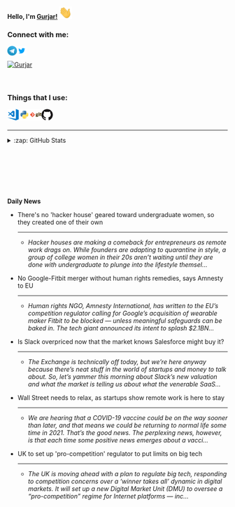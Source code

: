 #### Hello, I'm [Gurjar!](https://GurjarKing.github.io) <img src="https://raw.githubusercontent.com/ABSphreak/ABSphreak/master/gifs/Hi.gif" width="30px"></h2>


### Connect with me:

[<img align="left" alt="Gurjar | Telegram" width="22px" src="https://raw.githubusercontent.com/github/explore/80688e429a7d4ef2fca1e82350fe8e3517d3494d/topics/telegram/telegram.png" />][Telegram]
[<img align="left" alt="Gurjar | Twitter" width="22px" src="https://raw.githubusercontent.com/github/explore/80688e429a7d4ef2fca1e82350fe8e3517d3494d/topics/twitter/twitter.png" />][Twitter]
<br >
<br >
<a href="https://github.com/GurjarKing"><img src="https://komarev.com/ghpvc/?username=GurjarKing" alt="Gurjar" /></a> <br />
<br />
<br />
<!-- <br >

![](https://visitor-badge.glitch.me/badge?page_id=GurjarKing)

<br /> -->

### Things that I use:

[<img align="left" alt="Visual Studio Code" width="26px" src="https://raw.githubusercontent.com/github/explore/80688e429a7d4ef2fca1e82350fe8e3517d3494d/topics/visual-studio-code/visual-studio-code.png" />][VSCode]
[<img align="left" alt="Python" width="26px" src="https://raw.githubusercontent.com/github/explore/80688e429a7d4ef2fca1e82350fe8e3517d3494d/topics/python/python.png" />][Python]
[<img align="left" alt="Git" width="26px" src="https://raw.githubusercontent.com/github/explore/80688e429a7d4ef2fca1e82350fe8e3517d3494d/topics/git/git.png" />][Git]
[<img align="left" alt="GitHub" width="26px" src="https://raw.githubusercontent.com/github/explore/78df643247d429f6cc873026c0622819ad797942/topics/github/github.png" />][Github]

<br />
<br />

---
<details>
  <summary>:zap: GitHub Stats</summary>

<img align="left" alt="Gurjar's Github Stats" src="https://github-readme-stats.vercel.app/api?username=GurjarKing&show_icons=true&hide_border=true&count_private=true&include_all_commit=true&theme=algolia" />

</details>

<!-- ### 🔔 My latest tweet
<a href="https://twitter.com/Gurjar_King43" target="_blank">
	<img src="https://github.com/GurjarKing/GurjarKing/raw/master/tweet.png" width="70%" align="center" alt="Click to view on Twitter" title="My latest tweet, as an image"/>
</a> -->
<br>

<pre>

</pre>

<!-- **Quote of the hour:**

{qoth}

~ {qoth_author}
<pre>

</pre> -->
<br>
<pre>


</pre>
<strong>Daily News</strong>
  
  - There's no 'hacker house' geared toward undergraduate women, so they created one of their own
     <hr/>
     
      - *Hacker houses are making a comeback for entrepreneurs as remote work drags on. While founders are adapting to quarantine in style, a group of college women in their 20s aren’t waiting until they are done with undergraduate to plunge into the lifestyle themsel…*
     
  - No Google-Fitbit merger without human rights remedies, says Amnesty to EU
      <hr/>
      
      - *Human rights NGO, Amnesty International, has written to the EU’s competition regulator calling for Google’s acquisition of wearable maker Fitbit to be blocked — unless meaningful safeguards can be baked in. The tech giant announced its intent to splash $2.1BN…*
      
  - Is Slack overpriced now that the market knows Salesforce might buy it?
      <hr/>
      
      - *The Exchange is technically off today, but we’re here anyway because there’s neat stuff in the world of startups and money to talk about. So, let’s yammer this morning about Slack’s new valuation and what the market is telling us about what the venerable SaaS…*
      
  - Wall Street needs to relax, as startups show remote work is here to stay
      <hr/>
      
      - *We are hearing that a COVID-19 vaccine could be on the way sooner than later, and that means we could be returning to normal life some time in 2021. That’s the good news. The perplexing news, however, is that each time some positive news emerges about a vacci…*
       
  - UK to set up 'pro-competition' regulator to put limits on big tech
      <hr/>
       
       - *The UK is moving ahead with a plan to regulate big tech, responding to competition concerns over a ‘winner takes all’ dynamic in digital markets. It will set up a new Digital Market Unit (DMU) to oversee a “pro-competition” regime for Internet platforms — inc…*
      

<br />

[VSCode]: https://code.visualstudio.com/
[Python]: https://www.python.org/
[Git]: https://git-scm.com/
[Github]: https://github.com/
[Telegram]: https://t.me/Gurjar_King/
[Twitter]: https://twitter.com/Gurjar_King43/
